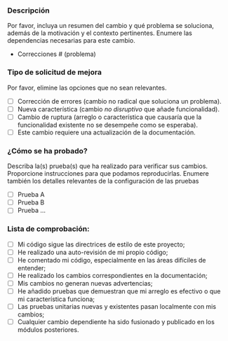 ### Descripción

Por favor, incluya un resumen del cambio y qué problema se soluciona, además de la motivación y el contexto pertinentes. Enumere las dependencias necesarias para este cambio.

  - Correcciones # (problema)

### Tipo de solicitud de mejora

Por favor, elimine las opciones que no sean relevantes.

- [ ] Corrección de errores (cambio no radical que soluciona un problema).
- [ ] Nueva característica (cambio _no disruptivo_ que añade funcionalidad).
- [ ] Cambio de ruptura (arreglo o característica que causaría que la funcionalidad existente no se desempeñe como se esperaba).
- [ ] Este cambio requiere una actualización de la documentación.

### ¿Cómo se ha probado?

Describa la(s) prueba(s) que ha realizado para verificar sus cambios. Proporcione instrucciones para que podamos reproducirlas. Enumere también los detalles relevantes de la configuración de las pruebas

- [ ] Prueba A
- [ ] Prueba B
- [ ] Prueba ...

### Lista de comprobación:

- [ ] Mi código sigue las directrices de estilo de este proyecto;
- [ ] He realizado una auto-revisión de mi propio código;
- [ ] He comentado mi código, especialmente en las áreas difíciles de entender;
- [ ] He realizado los cambios correspondientes en la documentación;
- [ ] Mis cambios no generan nuevas advertencias;
- [ ] He añadido pruebas que demuestran que mi arreglo es efectivo o que mi característica funciona;
- [ ] Las pruebas unitarias nuevas y existentes pasan localmente con mis cambios;
- [ ] Cualquier cambio dependiente ha sido fusionado y publicado en los módulos posteriores.
